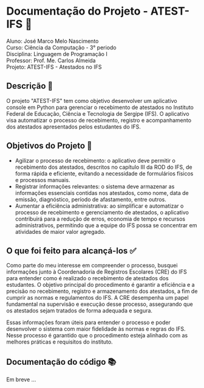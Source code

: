 # Documentação do Projeto - ATEST-IFS 📝

Aluno: José Marco Melo Nascimento  
Curso: Ciência da Computação - 3° periodo   
Disciplina: Linguagem de Programação I  
Professor: Prof. Me. Carlos Almeida  
Projeto: ATEST-IFS - Atestados no IFS

## Descrição 📄

O projeto "ATEST-IFS" tem como objetivo desenvolver um aplicativo console em Python para gerenciar o recebimento de atestados no Instituto Federal de Educação, Ciência e Tecnologia de Sergipe (IFS). O aplicativo visa automatizar o processo de recebimento, registro e acompanhamento dos atestados apresentados pelos estudantes do IFS.

## Objetivos do Projeto 🎯

- Agilizar o processo de recebimento: o aplicativo deve permitir o recebimento dos atestados, descritos no capítulo III da ROD do IFS, de forma rápida e eficiente, evitando a necessidade de formulários físicos e processos manuais.
- Registrar informações relevantes: o sistema deve armazenar as informações essenciais contidas nos atestados, como nome, data de emissão, diagnóstico, período de afastamento, entre outros.
- Aumentar a eficiência administrativa: ao simplificar e automatizar o processo de recebimento e gerenciamento de atestados, o aplicativo contribuirá para a redução de erros, economia de tempo e recursos administrativos, permitindo que a equipe do IFS possa se concentrar em atividades de maior valor agregado.

## O que foi feito para alcançá-los ✅

Como parte do meu interesse em compreender o processo, busquei informações junto à Coordenadoria de Registros Escolares (CRE) do IFS para entender como é realizado o recebimento de atestados dos estudantes. O objetivo principal do procedimento é garantir a eficiência e a precisão no recebimento, registro e armazenamento dos atestados, a fim de cumprir as normas e regulamentos do IFS. A CRE desempenha um papel fundamental na supervisão e execução desse processo, assegurando que os atestados sejam tratados de forma adequada e segura.

Essas informações foram úteis para entender o processo e poder desenvolver o sistema com maior fidelidade às normas e regras do IFS. Nesse processo é garantido que o procedimento esteja alinhado com as melhores práticas e requisitos do instituto.

## Documentação do código 📚

Em breve ...
